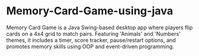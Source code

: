 # Memory-Card-Game-using-java
Memory Card Game is a Java Swing-based desktop app where players flip cards on a 4x4 grid to match pairs. Featuring 'Animals' and 'Numbers' themes, it includes a timer, score tracker, pause/restart options, and promotes memory skills using OOP and event-driven programming.
